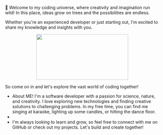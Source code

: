 🌱 Welcome to my coding universe, where creativity and imagination run wild! In this place, ideas grow on trees and the possibilities are endless. 

Whether you're an experienced developer or just starting out, I'm excited to share my knowledge and insights with you. 

<div id="header" align="center">
  <img src="https://media1.giphy.com/media/ktEONORwLQ9q0/giphy.gif" height="150px" width="300px"/>
</div>

So come on in and let's explore the vast world of coding together!


- About ME! I'm a software developer with a passion for science, nature, and creativity. I love exploring new technologies and finding creative solutions to challenging problems. In my free time, you can find me singing at karaoke, lighting up some candles, or hitting the dance floor. 
- 
- I'm always looking to learn and grow, so feel free to connect with me on GitHub or check out my projects. Let's build and create together!


 
